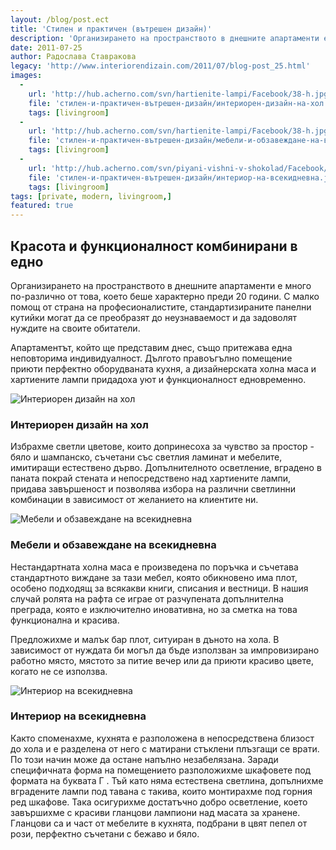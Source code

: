 ```yaml
---
layout: /blog/post.ect
title: 'Стилен и практичен (вътрешен дизайн)'
description: 'Организирането на пространството в днешните апартаменти е много по-различно от това, което беше характерно преди 20 години. С малко помощ от страна на професионалистите, стандартизираните панелни кутийки могат да се преобразят до неузнаваемост и да задоволят нуждите на своите обитатели.'
date: 2011-07-25
author: Радослава Ставракова
legacy: 'http://www.interiorendizain.com/2011/07/blog-post_25.html'
images:
  -
    url: 'http://hub.acherno.com/svn/hartienite-lampi/Facebook/38-h.jpg'
    file: 'стилен-и-практичен-вътрешен-дизайн/интериорен-дизайн-на-хол.jpg'
    tags: [livingroom]
  -
    url: 'http://hub.acherno.com/svn/hartienite-lampi/Facebook/38-h.jpg'
    file: 'стилен-и-практичен-вътрешен-дизайн/мебели-и-обзавеждане-на-всекидневна.jpg'
    tags: [livingroom]
  -
    url: 'http://hub.acherno.com/svn/piyani-vishni-v-shokolad/Facebook/16-h.jpg'
    file: 'стилен-и-практичен-вътрешен-дизайн/интериор-на-всекидневна.jpg'
    tags: [livingroom]
tags: [private, modern, livingroom,]
featured: true
---
```

## **Красота** и **функционалност** комбинирани в едно
Организирането на пространството в днешните апартаменти е много по-различно от това, което беше характерно преди 20 години. С малко помощ от страна на професионалистите, стандартизираните панелни кутийки могат да се преобразят до неузнаваемост и да задоволят нуждите на своите обитатели.

Апартаментът, който ще представим днес, също притежава една неповторима индивидуалност. Дългото правоъгълно помещение приюти перфектно оборудваната кухня, а дизайнерската холна маса и хартиените лампи  придадоха уют и функционалност едновременно.

![Интериорен дизайн на хол](стилен-и-практичен-вътрешен-дизайн/интериорен-дизайн-на-хол.jpg)
### Интериорен дизайн на **хол**

Избрахме светли цветове, които допринесоха за  чувство за простор - бяло и шампанско, съчетани със светлия ламинат и мебелите, имитиращи естествено дърво. Допълнителното осветление, вградено в паната покрай стената и непосредствено над хартиените лампи, придава завършеност и  позволява избора на различни светлинни комбинации в зависимост от желанието на клиентите ни.

![Мебели и обзавеждане на всекидневна](стилен-и-практичен-вътрешен-дизайн/мебели-и-обзавеждане-на-всекидневна.jpg)
### Мебели и обзавеждане на **всекидневна**

Нестандартната холна маса е произведена по поръчка и съчетава стандартното виждане за тази мебел, която обикновено има плот, особено подходящ за всякакви книги, списания и вестници. В нашия случай ролята на рафта се играе от разчупената допълнителна преграда, която е изключително иновативна, но за сметка на това функционална и красива.

Предложихме и малък бар плот, ситуиран в дъното на хола. В зависимост от нуждата би могъл да бъде използван за импровизирано работно място, мястото за питие вечер или да приюти красиво цвете, когато не се използва.

![Интериор на всекидневна](стилен-и-практичен-вътрешен-дизайн/интериор-на-всекидневна.jpg)
### Интериор на **всекидневна**

Както споменахме, кухнята е разположена в непосредствена близост до хола и е разделена от него с матирани стъклени плъзгащи се врати. По този начин може да остане напълно незабелязана. Заради специфичната форма на помещението разположихме шкафовете под формата на буквата Г . Тъй като няма естествена светлина, допълнихме вградените лампи под тавана с такива, които монтирахме под горния ред шкафове. Така осигурихме достатъчно добро осветление, което завършихме с красиви гланцови лампиони над масата за хранене. Гланцови са и част от мебелите в кухнята, подбрани в цвят пепел от рози, перфектно съчетани с бежаво и бяло.
